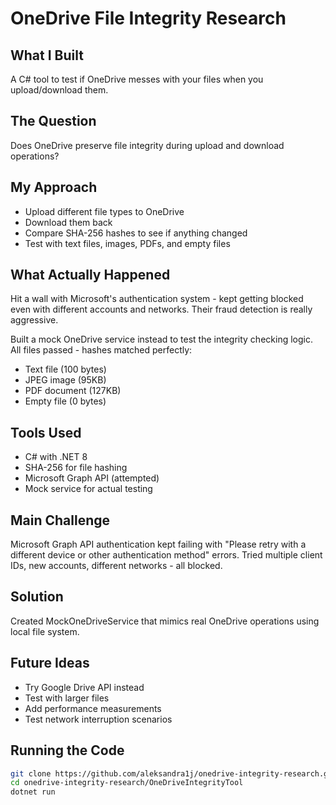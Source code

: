 # OneDrive File Integrity Research

## What I Built
A C# tool to test if OneDrive messes with your files when you upload/download them.

## The Question
Does OneDrive preserve file integrity during upload and download operations?

## My Approach
- Upload different file types to OneDrive
- Download them back
- Compare SHA-256 hashes to see if anything changed
- Test with text files, images, PDFs, and empty files

## What Actually Happened
Hit a wall with Microsoft's authentication system - kept getting blocked even with different accounts and networks. Their fraud detection is really aggressive.

Built a mock OneDrive service instead to test the integrity checking logic. All files passed - hashes matched perfectly:
- Text file (100 bytes) 
- JPEG image (95KB)   
- PDF document (127KB) 
- Empty file (0 bytes) 

## Tools Used
- C# with .NET 8
- SHA-256 for file hashing
- Microsoft Graph API (attempted)
- Mock service for actual testing

## Main Challenge
Microsoft Graph API authentication kept failing with "Please retry with a different device or other authentication method" errors. Tried multiple client IDs, new accounts, different networks - all blocked.

## Solution
Created MockOneDriveService that mimics real OneDrive operations using local file system. 

## Future Ideas
- Try Google Drive API instead
- Test with larger files
- Add performance measurements
- Test network interruption scenarios

## Running the Code
```bash
git clone https://github.com/aleksandra1j/onedrive-integrity-research.git
cd onedrive-integrity-research/OneDriveIntegrityTool
dotnet run